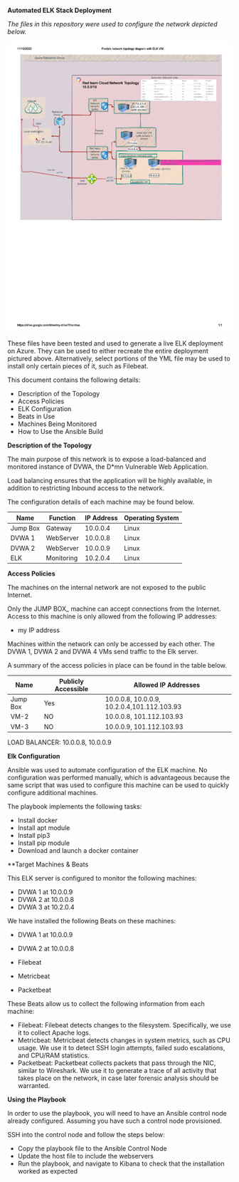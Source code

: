 **Automated ELK Stack Deployment**

*The files in this repository were used to configure the network depicted below.*

![alt text](https://github.com/Fredavv88/Cloud-project-1/blob/main/Diagrams/1.png)

These files have been tested and used to generate a live ELK deployment on Azure. They can be used to either recreate the entire deployment pictured above. Alternatively, select portions of the YML file may be used to install only certain pieces of it, such as Filebeat.


This document contains the following details:

* Description of the Topology
* Access Policies
* ELK Configuration
* Beats in Use
* Machines Being Monitored
* How to Use the Ansible Build

**Description of the Topology** 

The main purpose of this network is to expose a load-balanced and monitored instance of DVWA, the D*mn Vulnerable Web Application.

Load balancing ensures that the application will be highly available, in addition to restricting Inbound access to the network.

The configuration details of each machine may be found below. 

| Name     | Function   | IP Address | Operating System |
|----------|------------|------------|------------------|
| Jump Box | Gateway    | 10.0.0.4   | Linux            |
| DVWA 1   | WebServer  | 10.0.0.8   | Linux            |
| DVWA 2   | WebServer  | 10.0.0.9   | Linux            |
| ELK      | Monitoring | 10.2.0.4   | Linux            |


**Access Policies**

The machines on the internal network are not exposed to the public Internet.

Only the JUMP BOX_ machine can accept connections from the Internet. Access to this machine is only allowed from the following IP addresses: 

* my IP address

Machines within the network can only be accessed by each other. The DVWA 1, DVWA 2 and DVWA 4 VMs send traffic to the Elk server.

A summary of the access policies in place can be found in the table below.

| Name	   | Publicly Accessible |                       Allowed IP Addresses        |
|----------|---------------------|---------------------------------------------------| 
| Jump Box |       Yes           |   10.0.0.8, 10.0.0.9, 10.2.0.4,101.112.103.93     |
| VM-2	   |        NO           |	  10.0.0.8, 101.112.103.93                       |
| VM-3	   |        NO	         |    10.0.0.9, 101.112.103.93                       |

LOAD BALANCER: 10.0.0.8, 10.0.0.9

**Elk Configuration**

Ansible was used to automate configuration of the ELK machine. No configuration was performed manually, which is advantageous because the same script that was used to configure this machine can be used to quickly configure additional machines.

The playbook implements the following tasks:

* Install docker
* Install apt module
* Install pip3
* Install pip module
* Download and launch a docker container


**Target Machines & Beats

This ELK server is configured to monitor the following machines:

* DVWA 1 at 10.0.0.9
* DVWA 2 at 10.0.0.8
* DVWA 3 at 10.2.0.4

We have installed the following Beats on these machines:

* DVWA 1 at 10.0.0.9
* DVWA 2 at 10.0.0.8

* Filebeat
* Metricbeat
* Packetbeat

These Beats allow us to collect the following information from each machine:

* Filebeat: Filebeat detects changes to the filesystem. Specifically, we use it to collect Apache logs.
* Metricbeat: Metricbeat detects changes in system metrics, such as CPU usage. We use it to detect SSH login attempts, failed sudo escalations, and CPU/RAM statistics.
* Packetbeat: Packetbeat collects packets that pass through the NIC, similar to Wireshark. We use it to generate a trace of all activity that takes place on the network, in case later forensic analysis should be warranted.

**Using the Playbook** 

In order to use the playbook, you will need to have an Ansible control node already configured. Assuming you have such a control node provisioned.

SSH into the control node and follow the steps below:

- Copy the playbook file to the Ansible Control Node
- Update the host file to include the webservers
- Run the playbook, and navigate to Kibana to check that the installation worked as expected


